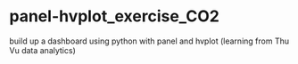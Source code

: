 # panel-hvplot_exercise_CO2
build up a dashboard using python with panel and hvplot (learning from Thu Vu data analytics)
